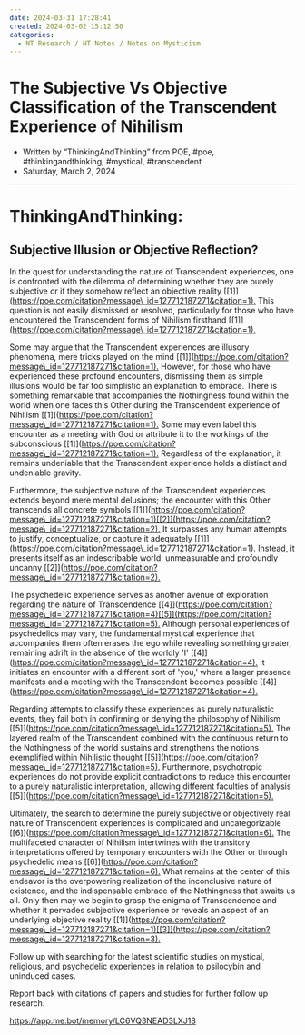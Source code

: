```yaml
---
date: 2024-03-31 17:28:41
created: 2024-03-02 15:12:50
categories:
  - NT Research / NT Notes / Notes on Mysticism
---
```


# The Subjective Vs Objective Classification of the Transcendent Experience of Nihilism

- Written by “ThinkingAndThinking” from POE, #poe, #thinkingandthinking, #mystical, #transcendent
- Saturday, March 2, 2024

* * *

  

# ThinkingAndThinking: 

## Subjective Illusion or Objective Reflection?

In the quest for understanding the nature of Transcendent experiences, one is confronted with the dilemma of determining whether they are purely subjective or if they somehow reflect an objective reality \[\[1\]\]([https://poe.com/citation?message\_id=127712187271&citation=1).](https://poe.com/citation?message_id=127712187271&citation=1\).) This question is not easily dismissed or resolved, particularly for those who have encountered the Transcendent forms of Nihilism firsthand \[\[1\]\]([https://poe.com/citation?message\_id=127712187271&citation=1).](https://poe.com/citation?message_id=127712187271&citation=1\).)  
  
Some may argue that the Transcendent experiences are illusory phenomena, mere tricks played on the mind \[\[1\]\]([https://poe.com/citation?message\_id=127712187271&citation=1).](https://poe.com/citation?message_id=127712187271&citation=1\).) However, for those who have experienced these profound encounters, dismissing them as simple illusions would be far too simplistic an explanation to embrace. There is something remarkable that accompanies the Nothingness found within the world when one faces this Other during the Transcendent experience of Nihilism \[\[1\]\]([https://poe.com/citation?message\_id=127712187271&citation=1).](https://poe.com/citation?message_id=127712187271&citation=1\).) Some may even label this encounter as a meeting with God or attribute it to the workings of the subconscious \[\[1\]\]([https://poe.com/citation?message\_id=127712187271&citation=1).](https://poe.com/citation?message_id=127712187271&citation=1\).) Regardless of the explanation, it remains undeniable that the Transcendent experience holds a distinct and undeniable gravity.  
  
Furthermore, the subjective nature of the Transcendent experiences extends beyond mere mental delusions; the encounter with this Other transcends all concrete symbols \[\[1\]\]([https://poe.com/citation?message\_id=127712187271&citation=1)\[\[2\]\](https://poe.com/citation?message\_id=127712187271&citation=2).](https://poe.com/citation?message_id=127712187271&citation=1\)[[2]]\(https://poe.com/citation?message_id=127712187271&citation=2\).) It surpasses any human attempts to justify, conceptualize, or capture it adequately \[\[1\]\]([https://poe.com/citation?message\_id=127712187271&citation=1).](https://poe.com/citation?message_id=127712187271&citation=1\).) Instead, it presents itself as an indescribable world, unmeasurable and profoundly uncanny \[\[2\]\]([https://poe.com/citation?message\_id=127712187271&citation=2).](https://poe.com/citation?message_id=127712187271&citation=2\).)  
  
The psychedelic experience serves as another avenue of exploration regarding the nature of Transcendence \[\[4\]\]([https://poe.com/citation?message\_id=127712187271&citation=4)\[\[5\]\](https://poe.com/citation?message\_id=127712187271&citation=5).](https://poe.com/citation?message_id=127712187271&citation=4\)[[5]]\(https://poe.com/citation?message_id=127712187271&citation=5\).) Although personal experiences of psychedelics may vary, the fundamental mystical experience that accompanies them often erases the ego while revealing something greater, remaining adrift in the absence of the worldly 'I' \[\[4\]\]([https://poe.com/citation?message\_id=127712187271&citation=4).](https://poe.com/citation?message_id=127712187271&citation=4\).) It initiates an encounter with a different sort of 'you,' where a larger presence manifests and a meeting with the Transcendent becomes possible \[\[4\]\]([https://poe.com/citation?message\_id=127712187271&citation=4).](https://poe.com/citation?message_id=127712187271&citation=4\).)  
  
Regarding attempts to classify these experiences as purely naturalistic events, they fail both in confirming or denying the philosophy of Nihilism \[\[5\]\]([https://poe.com/citation?message\_id=127712187271&citation=5).](https://poe.com/citation?message_id=127712187271&citation=5\).) The layered realm of the Transcendent combined with the continuous return to the Nothingness of the world sustains and strengthens the notions exemplified within Nihilistic thought \[\[5\]\]([https://poe.com/citation?message\_id=127712187271&citation=5).](https://poe.com/citation?message_id=127712187271&citation=5\).) Furthermore, psychotropic experiences do not provide explicit contradictions to reduce this encounter to a purely naturalistic interpretation, allowing different faculties of analysis \[\[5\]\]([https://poe.com/citation?message\_id=127712187271&citation=5).](https://poe.com/citation?message_id=127712187271&citation=5\).)  
  
Ultimately, the search to determine the purely subjective or objectively real nature of Transcendent experiences is complicated and uncategorizable \[\[6\]\]([https://poe.com/citation?message\_id=127712187271&citation=6).](https://poe.com/citation?message_id=127712187271&citation=6\).) The multifaceted character of Nihilism intertwines with the transitory interpretations offered by temporary encounters with the Other or through psychedelic means \[\[6\]\]([https://poe.com/citation?message\_id=127712187271&citation=6).](https://poe.com/citation?message_id=127712187271&citation=6\).) What remains at the center of this endeavor is the overpowering realization of the inconclusive nature of existence, and the indispensable embrace of the Nothingness that awaits us all. Only then may we begin to grasp the enigma of Transcendence and whether it pervades subjective experience or reveals an aspect of an underlying objective reality \[\[1\]\]([https://poe.com/citation?message\_id=127712187271&citation=1)\[\[3\]\](https://poe.com/citation?message\_id=127712187271&citation=3).](https://poe.com/citation?message_id=127712187271&citation=1\)[[3]]\(https://poe.com/citation?message_id=127712187271&citation=3\).)  

Follow up with searching for the latest scientific studies on mystical, religious, and psychedelic experiences in relation to psilocybin and uninduced cases. 

Report back with citations of papers and studies for further follow up research.

https://app.me.bot/memory/LC6VQ3NEAD3LXJ18